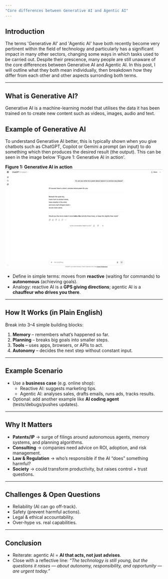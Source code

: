 ```yaml
---
"Core differences between Generative AI and Agentic AI"
---
```


## Introduction
The terms 'Generative AI' and 'Agentic AI' have both recently become very pertinent within the field of technology and particularly has a significant impact in many other sectors, changing some ways in which tasks used to be carried out.
Despite their prescence, many people are still unaware of the core differences between Generative AI and Agentic AI. In this post, I will outline what they both mean individually, then breakdown how they differ from each other and other aspects surronding both terms.

---

## What is Generative AI?
Generative AI is a machine-learning model that utilises the data it has been trained on to create new content such as videos, images, audio and text.

## Example of Generative AI
To understand Generative AI better, this is typically shown when you give chatbots such as ChatGPT, Copilot or Gemini a prompt (an input) to do something which then produces the desired result (the output). This can be seen in the image below 'Figure 1: Generative AI in action'.

**Figure 1: Generative AI in action**
![Generative AI in action](/assets/images/Generative-AI-in-action.png)


- Define in simple terms: moves from **reactive** (waiting for commands) to **autonomous** (achieving goals).  
- Analogy: reactive AI is a **GPS giving directions**; agentic AI is a **chauffeur who drives you there**.

---

## How It Works (in Plain English)
Break into 3–4 simple building blocks:  
1. **Memory** – remembers what’s happened so far.  
2. **Planning** – breaks big goals into smaller steps.  
3. **Tools** – uses apps, browsers, or APIs to act.  
4. **Autonomy** – decides the next step without constant input.  

---

## Example Scenario
- Use a **business case** (e.g. online shop):  
   - Reactive AI: suggests marketing tips.  
   - Agentic AI: analyses sales, drafts emails, runs ads, tracks results.  
- Optional: add another example like **AI coding agent** (tests/debugs/pushes updates).

---

## Why It Matters
- **Patents/IP** → surge of filings around autonomous agents, memory systems, and planning algorithms.  
- **Consulting** → companies need advice on ROI, adoption, and risk management.  
- **Law & Regulation** → who’s responsible if the AI “does” something harmful?  
- **Society** → could transform productivity, but raises control + trust questions.

---

## Challenges & Open Questions
- Reliability (AI can go off-track).  
- Safety (prevent harmful actions).  
- Legal & ethical accountability.  
- Over-hype vs. real capabilities.

---

## Conclusion
- Reiterate: agentic AI = **AI that acts, not just advises**.  
- Close with a reflective line: *“The technology is still young, but the questions it raises — about autonomy, responsibility, and opportunity — are urgent today.”*
